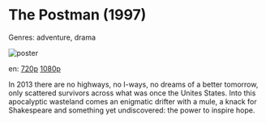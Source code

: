 # The Postman (1997)

Genres: adventure, drama

![poster](http://image.tmdb.org/t/p/w500/k7Bg8WaFeSMWwxCKX2BhGjNMTjA.jpg)

en:
  [720p](magnet:?xt=urn:btih:1E424EE94F740CC44BB7802F2C5D7DB1819B62DA&tr=udp://glotorrents.pw:6969/announce&tr=udp://tracker.opentrackr.org:1337/announce&tr=udp://torrent.gresille.org:80/announce&tr=udp://tracker.openbittorrent.com:80&tr=udp://tracker.coppersurfer.tk:6969&tr=udp://tracker.leechers-paradise.org:6969&tr=udp://p4p.arenabg.ch:1337&tr=udp://tracker.internetwarriors.net:1337)
  [1080p](magnet:?xt=urn:btih:F3B31B17EA2E17B71F9D2801F14FA338E483BDE8&tr=udp://glotorrents.pw:6969/announce&tr=udp://tracker.opentrackr.org:1337/announce&tr=udp://torrent.gresille.org:80/announce&tr=udp://tracker.openbittorrent.com:80&tr=udp://tracker.coppersurfer.tk:6969&tr=udp://tracker.leechers-paradise.org:6969&tr=udp://p4p.arenabg.ch:1337&tr=udp://tracker.internetwarriors.net:1337)
  


In 2013 there are no highways, no I-ways, no dreams of a better tomorrow, only scattered survivors across what was once the Unites States. Into this apocalyptic wasteland comes an enigmatic drifter with a mule, a knack for Shakespeare and something yet undiscovered: the power to inspire hope.